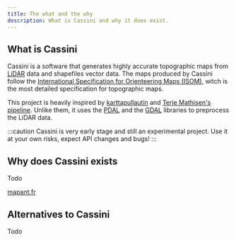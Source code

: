 ```yaml
---
title: The what and the why
description: What is Cassini and why it does exist.
---
```


## What is Cassini

Cassini is a software that generates highly accurate topographic maps from [LiDAR](https://en.wikipedia.org/wiki/Lidar) data and shapefiles vector data. The maps produced by Cassini follow the [International Specification for Orienteering Maps (ISOM)](https://orienteering.sport/wp-admin/admin-ajax.php?action=shareonedrive-download&id=663580750D0C0BCE!50104&dl=1&account_id=663580750d0c0bce&drive_id=663580750d0c0bce&listtoken=b03290e8f4203fe6219ea68270f084bc), witch is the most detailed specification for topographic maps.

This project is heavily inspired by [karttapullautin](https://github.com/rphlo/karttapullautin/tree/master) and [Terje Mathisen's pipeline](https://tmsw.no/mapping/basemap_generation.html). Unlike them, it uses the [PDAL](https://pdal.io) and the [GDAL](https://gdal.org) libraries to preprocess the LiDAR data.

:::caution
Cassini is very early stage and still an experimental project. Use it at your own risks, expect API changes and bugs!
:::

## Why does Cassini exists

Todo

[mapant.fr](https://mapant.fr)

## Alternatives to Cassini

Todo
